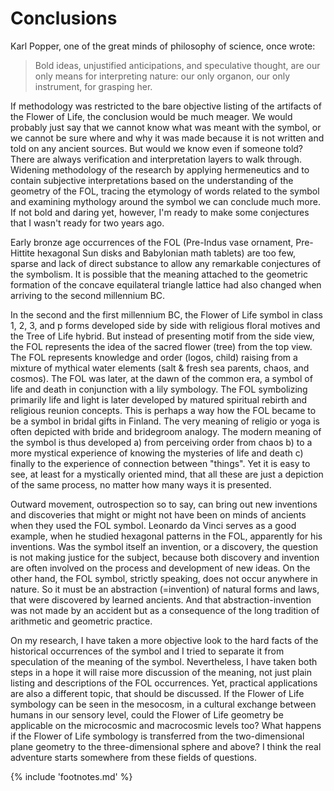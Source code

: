 # Conclusions

Karl Popper, one of the great minds of philosophy of science, once wrote:

> Bold ideas, unjustified anticipations, and speculative thought, are our only means for interpreting nature: our only organon, our only instrument, for grasping her.<!-- cite author="Karl Popper" title="The Logic of Scientific Discovery" date="1959" location="page 280" type="book" href="http://strangebeautiful.com/other-texts/popper-logic-scientific-discovery.pdf" -->

If methodology was restricted to the bare objective listing of the artifacts of the Flower of Life, the conclusion would be much meager. We would probably just say that we cannot know what was meant with the symbol, or we cannot be sure where and why it was made because it is not written and told on any ancient sources. But would we know even if someone told? There are always verification and interpretation layers to walk through. Widening methodology of the research by applying hermeneutics and to contain subjective interpretations based on the understanding of the geometry of the FOL, tracing the etymology of words related to the symbol and examining mythology around the symbol we can conclude much more. If not bold and daring yet, however, I'm ready to make some conjectures that I wasn't ready for two years ago.

Early bronze age occurrences of the FOL (Pre-Indus vase ornament, Pre-Hittite hexagonal Sun disks and Babylonian math tablets) are too few, sparse and lack of direct substance to allow any remarkable conjectures of the symbolism. It is possible that the meaning attached to the geometric formation of the concave equilateral triangle lattice had also changed when arriving to the second millennium BC.

In the second and the first millennium BC, the Flower of Life symbol in class 1, 2, 3, and p forms developed side by side with religious floral motives and the Tree of Life hybrid. But instead of presenting motif from the side view, the FOL represents the idea of the sacred flower (tree) from the top view. The FOL represents knowledge and order (logos, child) raising from a mixture of mythical water elements (salt & fresh sea parents, chaos, and cosmos). The FOL was later, at the dawn of the common era, a symbol of life and death in conjunction with a lily symbology. The FOL symbolizing primarily life and light is later developed by matured spiritual rebirth and religious reunion concepts. This is perhaps a way how the FOL became to be a symbol in bridal gifts in Finland. The very meaning of religio or yoga is often depicted with bride and bridegroom analogy. The modern meaning of the symbol is thus developed a) from perceiving order from chaos b) to a more mystical experience of knowing the mysteries of life and death c) finally to the experience of connection between "things". Yet it is easy to see, at least for a mystically oriented mind, that all these are just a depiction of the same process, no matter how many ways it is presented.

Outward movement, outrospection so to say, can bring out new inventions and discoveries that might or might not have been on minds of ancients when they used the FOL symbol. Leonardo da Vinci serves as a good example, when he studied hexagonal patterns in the FOL, apparently for his inventions. Was the symbol itself an invention, or a discovery, the question is not making justice for the subject, because both discovery and invention are often involved on the process and development of new ideas. On the other hand, the FOL symbol, strictly speaking, does not occur anywhere in nature. So it must be an abstraction (=invention) of natural forms and laws, that were discovered by learned ancients. And that abstraction-invention was not made by an accident but as a consequence of the long tradition of arithmetic and geometric practice.

On my research, I have taken a more objective look to the hard facts of the historical occurrences of the symbol and I tried to separate it from speculation of the meaning of the symbol. Nevertheless, I have taken both steps in a hope it will raise more discussion of the meaning, not just plain listing and descriptions of the FOL occurrences. Yet, practical applications are also a different topic, that should be discussed. If the Flower of Life symbology can be seen in the mesocosm, in a cultural exchange between humans in our sensory level, could the Flower of Life geometry be applicable on the microcosmic and macrocosmic levels too? What happens if the Flower of Life symbology is transferred from the two-dimensional plane geometry to the three-dimensional sphere and above? I think the real adventure starts somewhere from these fields of questions.

{% include 'footnotes.md' %}
